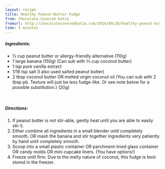 ```yaml
---
layout: recipe
title: Healthy Peanut-Butter Fudge
from: Chocolate-Covered Katie
fromurl: http://chocolatecoveredkatie.com/2014/09/28/healthy-peanut-butter-fudge/
time: 5 minutes
---
```


##### Ingredients:

* ½ cup peanut butter or allergy-friendly alternative (110g)
* 1 large banana (150g) (Can sub with ⅔ cup coconut butter)
* 1 tsp pure vanilla extract
* 1/16 tsp salt (I also used salted peanut butter)
* 2 tbsp coconut butter OR melted virgin coconut oil (You can sub with 2 tbsp pb. Texture will just be less fudge-like. Or see note below for a possible substitution.) (20g) 

<br>

##### Directions:

1. If peanut butter is not stir-able, gently heat until you are able to easily stir it. 
2. Either combine all ingredients in a small blender until completely smooth, OR mash the banana and stir together ingredients very patiently by hand until completely smooth. 
3. Scoop into a small plastic container OR parchment-lined glass container OR candy molds OR mini cupcake liners. (You have options!) 
4. Freeze until firm. Due to the melty nature of coconut, this fudge is best stored in the freezer. 
